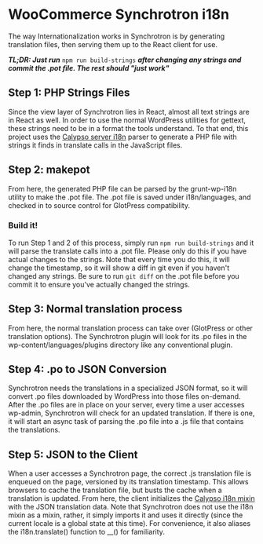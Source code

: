 # WooCommerce Synchrotron i18n

The way Internationalization works in Synchrotron is by generating translation files,
then serving them up to the React client for use.

***TL;DR: Just run*** `npm run build-strings` ***after changing any strings and commit the .pot file. The rest should "just work"***

## Step 1: PHP Strings Files

Since the view layer of Synchrotron lies in React, almost all text strings are in React as well.
In order to use the normal WordPress utilities for gettext, these strings need to be in a format the tools understand.
To that end, this project uses the [Calypso server i18n](https://github.com/Automattic/wp-calypso/tree/master/server/i18n)
parser to generate a PHP file with strings it finds in translate calls in the JavaScript files.

## Step 2: makepot

From here, the generated PHP file can be parsed by the grunt-wp-i18n utility to make the .pot file.
The .pot file is saved under i18n/languages, and checked in to source control for GlotPress compatibility.

### Build it!

To run Step 1 and 2 of this process, simply run `npm run build-strings` and it will parse the translate calls into a .pot file.
Please only do this if you have actual changes to the strings. Note that every time you do this, it will change the timestamp,
so it will show a diff in git even if you haven't changed any strings. Be sure to run `git diff` on the .pot file before
you commit it to ensure you've actually changed the strings.

## Step 3: Normal translation process

From here, the normal translation process can take over (GlotPress or other translation options).
The Synchrotron plugin will look for its .po files in the wp-content/languages/plugins directory like any conventional plugin.

## Step 4: .po to JSON Conversion

Synchrotron needs the translations in a specialized JSON format, so it will convert .po files downloaded by WordPress into
those files on-demand. After the .po files are in place on your server, every time a user accesses wp-admin,
Synchrotron will check for an updated translation. If there is one, it will start an async task of parsing the .po file
into a .js file that contains the translations.

## Step 5: JSON to the Client

When a user accesses a Synchrotron page, the correct .js translation file is enqueued on the page, versioned by its
translation timestamp. This allows browsers to cache the translation file, but busts the cache when a translation is
updated. From here, the client initializes the [Calypso i18n mixin](https://github.com/Automattic/wp-calypso/tree/master/client/lib/mixins/i18n)
with the JSON translation data. Note that Synchrotron does not use the i18n mixin as a mixin, rather, it simply
imports it and uses it directly (since the current locale is a global state at this time). For convenience, it also
aliases the i18n.translate() function to __() for familiarity.
